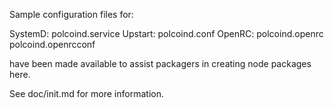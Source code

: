 Sample configuration files for:

SystemD: polcoind.service
Upstart: polcoind.conf
OpenRC:  polcoind.openrc
         polcoind.openrcconf

have been made available to assist packagers in creating node packages here.

See doc/init.md for more information.
